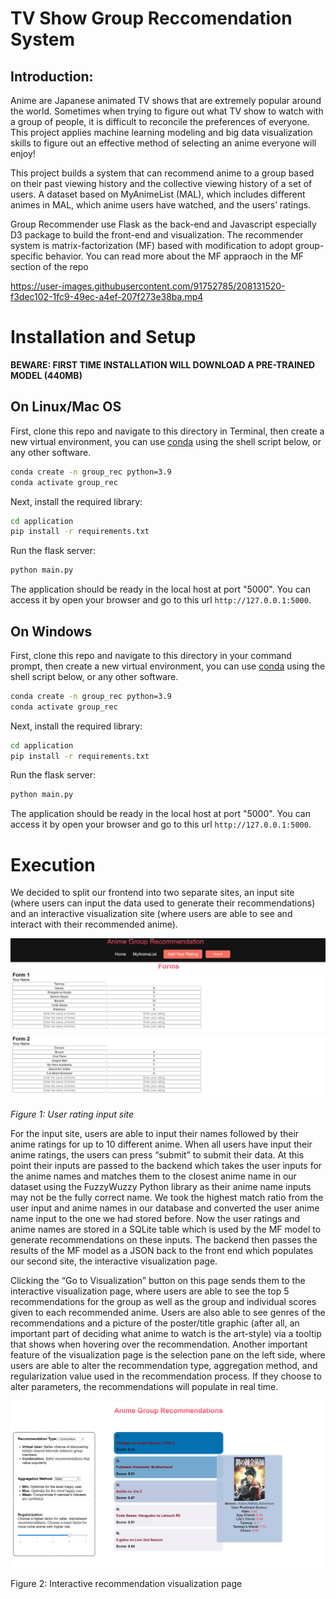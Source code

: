 # TV Show Group Reccomendation System

## Introduction:
Anime are Japanese animated TV shows that are extremely popular around the world. Sometimes when trying to figure out what TV show to watch with a group of people, it is difficult to reconcile the preferences of everyone. This project applies machine learning modeling and big data visualization skills to figure out an effective method of selecting an anime everyone will enjoy! 

This project builds a system that can recommend anime to a group based on their past viewing history and the collective viewing history of a set of users. A dataset based on MyAnimeList (MAL), which includes different animes in MAL, which anime users have watched, and the users’ ratings.
 
Group Recommender use Flask as the back-end and Javascript especially D3 package to build the front-end and visualization. The recommender system is matrix-factorization (MF) based with modification to adopt group-specific behavior. You can read more about the MF appraoch in the MF section of the repo

https://user-images.githubusercontent.com/91752785/208131520-f3dec102-1fc9-49ec-a4ef-207f273e38ba.mp4

# Installation and Setup

**BEWARE: FIRST TIME INSTALLATION WILL DOWNLOAD A PRE-TRAINED MODEL (440MB)**

## On Linux/Mac OS
First, clone this repo and navigate to this directory in Terminal, then create a new virtual environment, you can use [conda](https://docs.anaconda.com/anaconda/install/index.html) using the shell script below, or any other software.

```bash
conda create -n group_rec python=3.9
conda activate group_rec
```

Next, install the required library:

```bash
cd application
pip install -r requirements.txt
```

Run the flask server:
```bash
python main.py
```

The application should be ready in the local host at port "5000". You can access it by open your browser and go to this url `http://127.0.0.1:5000`.

## On Windows
First, clone this repo and navigate to this directory in your command prompt, then create a new virtual environment, you can use [conda](https://docs.anaconda.com/anaconda/install/index.html) using the shell script below, or any other software.

```bash
conda create -n group_rec python=3.9
conda activate group_rec
```

Next, install the required library:

```bash
cd application
pip install -r requirements.txt
```

Run the flask server:
```bash
python main.py
```

The application should be ready in the local host at port "5000". You can access it by open your browser and go to this url `http://127.0.0.1:5000`.
# Execution

We decided to split our frontend into two separate sites, an input site (where users can input the data used to generate their recommendations) and an interactive visualization site (where users are able to see and interact with their recommended anime). 

![web_page1](media/web_page1.jpeg)

*Figure 1: User rating input site*

For the input site, users are able to input their names followed by their anime ratings for up to 10 different anime. When all users have input their anime ratings, the users can press “submit” to submit their data. At this point their inputs are passed to the backend which takes the user inputs for the anime names and matches them to the closest anime name in our dataset using the FuzzyWuzzy Python library as their anime name inputs may not be the fully correct name. We took the highest match ratio from the user input and anime names in our database and converted the user anime name input to the one we had stored before. Now the user ratings and anime names are stored in a SQLite table which is used by the MF model to generate recommendations on these inputs. The backend then passes the results of the MF model as a JSON back to the front end which populates our second site, the interactive visualization page. 

Clicking the “Go to Visualization” button on this page sends them to the interactive visualization page, where users are able to see the top 5 recommendations for the group as well as the group and individual scores given to each recommended anime. Users are also able to see genres of the recommendations and a picture of the poster/title graphic (after all, an important part of deciding what anime to watch is the art-style) via a tooltip that shows when hovering over the recommendation. Another important feature of the visualization page is the selection pane on the left side, where users are able to alter the recommendation type, aggregation method, and regularization value used in the recommendation process. If they choose to alter parameters, the recommendations will populate in real time. 

![web_page2](media/web_page2.jpeg)

Figure 2: Interactive recommendation visualization page

